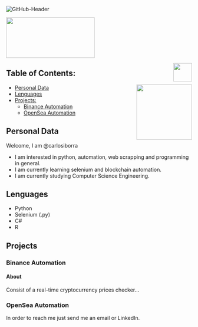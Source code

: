 
![GitHub-Header](https://user-images.githubusercontent.com/41797418/153250060-6175e811-c0fc-459a-bfd1-0ca74cf3b48d.jpg)

<a href = "url"><img src = "https://media.giphy.com/media/kH1DBkPNyZPOk0BxrM/giphy.gif" width="240" height="110"></a>

<a href = "url"><img src = "https://media.giphy.com/media/YSfTtA25qBg8R7z5ms/giphy.gif" align="right" width="50" height="50"></a>
## Table of Contents:
<a href = "url"><img src = "https://media.giphy.com/media/jdPMeyv9rn0hZHh8n9/giphy.gifhttps://media.giphy.com/media/kH1DBkPNyZPOk0BxrM/giphy.gif" align="right" width="150" height="150"></a>
* [Personal Data](#personal-data) 
* [Lenguages](#lenguages)
* [Projects:](#projects)
  - [Binance Automation](#binance-automation)
  - [OpenSea Automation](#opensea-automation)


## Personal Data
Welcome, I am @carlosiborra
  - I am interested in python, automation, web scrapping and programming in general.
  - I am currently learning selenium and blockchain automation.
  - I am currently studying Computer Science Engineering.

## Lenguages
  - Python
  - Selenium (.py)
  - C#
  - R

## Projects
  ### Binance Automation
   #### About
   Consist of a real-time cryptocurrency prices checker...
   
  ### OpenSea Automation 


In order to reach me just send me an email or LinkedIn.



<!---
carlosiborra/carlosiborra is a ✨ special ✨ repository because its `README.md` (this file) appears on your GitHub profile.
You can click the Preview link to take a look at your changes.
--->

